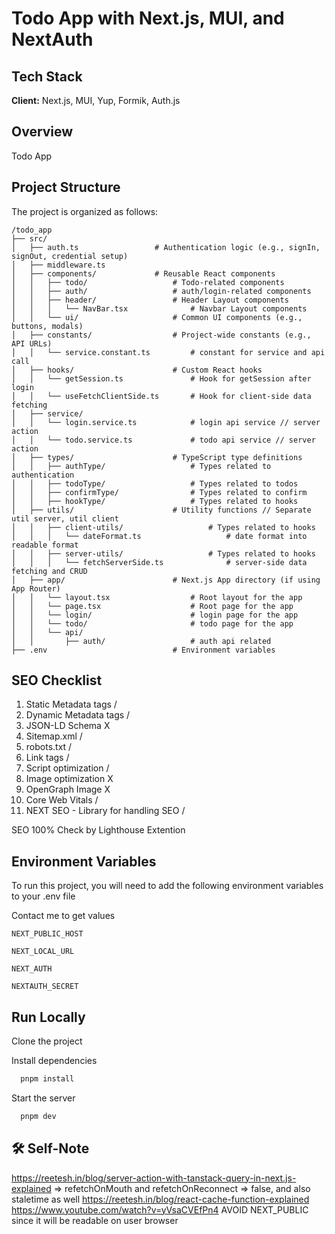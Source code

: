 # Todo App with Next.js, MUI, and NextAuth

## Tech Stack

**Client:** Next.js, MUI, Yup, Formik, Auth.js

## Overview

Todo App

## Project Structure

The project is organized as follows:

```plaintext
/todo_app
├── src/
│   ├── auth.ts                 # Authentication logic (e.g., signIn, signOut, credential setup)
│   ├── middleware.ts           
│   ├── components/             # Reusable React components
│   │   ├── todo/                   # Todo-related components
│   │   ├── auth/                   # auth/login-related components
│   │   ├── header/                 # Header Layout components
│   │   │   └── NavBar.tsx              # Navbar Layout components
│   │   └── ui/                     # Common UI components (e.g., buttons, modals)
│   ├── constants/                  # Project-wide constants (e.g., API URLs)
│   │   └── service.constant.ts         # constant for service and api call
│   ├── hooks/                      # Custom React hooks
│   │   └── getSession.ts               # Hook for getSession after login
│   │   └── useFetchClientSide.ts       # Hook for client-side data fetching
│   ├── service/               
│   │   └── login.service.ts            # login api service // server action
│   │   └── todo.service.ts             # todo api service // server action
│   ├── types/                      # TypeScript type definitions
│   │   ├── authType/                   # Types related to authentication
│   │   ├── todoType/                   # Types related to todos
│   │   ├── confirmType/                # Types related to confirm
│   │   ├── hookType/                   # Types related to hooks
│   ├── utils/                      # Utility functions // Separate util server, util client
│   │   ├── client-utils/                   # Types related to hooks
│   │   │   └── dateFormat.ts                   # date format into readable format
│   │   ├── server-utils/                   # Types related to hooks
│   │   │   └── fetchServerSide.ts              # server-side data fetching and CRUD
│   ├── app/                        # Next.js App directory (if using App Router)
│   │   └── layout.tsx                  # Root layout for the app
│   │   └── page.tsx                    # Root page for the app
│   │   └── login/                      # login page for the app
│   │   └── todo/                       # todo page for the app
│   │   └── api/                
│   │       ├── auth/                   # auth api related       
├── .env                            # Environment variables
```

## SEO Checklist
1. Static Metadata tags /
1. Dynamic Metadata tags /
2. JSON-LD Schema X
3. Sitemap.xml /
4. robots.txt /
5. Link tags /
6. Script optimization /
7. Image optimization X
8. OpenGraph Image X
9. Core Web Vitals /
10. NEXT SEO - Library for handling SEO /

SEO 100%
Check by Lighthouse Extention

## Environment Variables

To run this project, you will need to add the following environment variables to your .env file

Contact me to get values

`NEXT_PUBLIC_HOST`

`NEXT_LOCAL_URL`

`NEXT_AUTH`

`NEXTAUTH_SECRET`

## Run Locally

Clone the project

Install dependencies

```bash
  pnpm install
```

Start the server

```bash
  pnpm dev
```

## 🛠 Self-Note

https://reetesh.in/blog/server-action-with-tanstack-query-in-next.js-explained => refetchOnMouth and refetchOnReconnect => false, and also staletime as well
https://reetesh.in/blog/react-cache-function-explained
https://www.youtube.com/watch?v=yVsaCVEfPn4
AVOID NEXT_PUBLIC since it will be readable on user browser